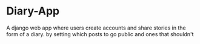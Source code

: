 # Diary-App
A django web app where users create accounts and share stories in the form of a diary. by setting which posts to go public and ones that shouldn't

